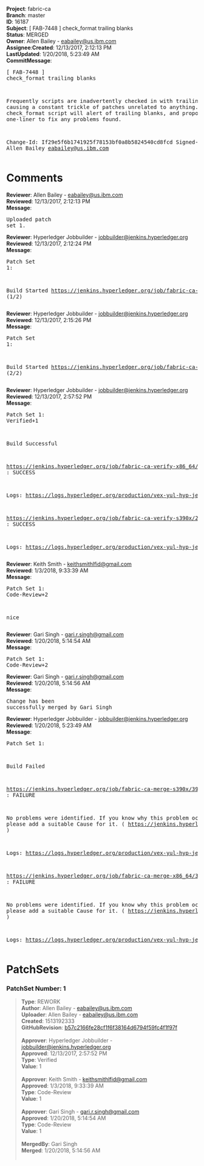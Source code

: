 <strong>Project</strong>: fabric-ca</br><strong>Branch</strong>: master<br><strong>ID</strong>: 16187<br><strong>Subject</strong>: [ FAB-7448 ] check_format trailing blanks<br><strong>Status</strong>: MERGED<br><strong>Owner</strong>: Allen Bailey - eabailey@us.ibm.com<br><strong>Assignee</strong>:<strong>Created</strong>: 12/13/2017, 2:12:13 PM<br><strong>LastUpdated</strong>: 1/20/2018, 5:23:49 AM<br><strong>CommitMessage</strong>:<br><pre>[ FAB-7448 ] check_format trailing blanks

Frequently scripts are inadvertently checked in with trailing blanks,
causing a constant trickle of patches unrelated to anything.
The check_format script will alert of trailing blanks,
and propose a one-liner to fix any problems found.

Change-Id: If29e5f6b1741925f78153bf0a8b5824540cd8fcd
Signed-off-by: Allen Bailey <eabailey@us.ibm.com>
</pre><h1>Comments</h1><strong>Reviewer</strong>: Allen Bailey - eabailey@us.ibm.com<br><strong>Reviewed</strong>: 12/13/2017, 2:12:13 PM<br><strong>Message</strong>: <pre>Uploaded patch set 1.</pre><strong>Reviewer</strong>: Hyperledger Jobbuilder - jobbuilder@jenkins.hyperledger.org<br><strong>Reviewed</strong>: 12/13/2017, 2:12:24 PM<br><strong>Message</strong>: <pre>Patch Set 1:

Build Started https://jenkins.hyperledger.org/job/fabric-ca-verify-s390x/2432/ (1/2)</pre><strong>Reviewer</strong>: Hyperledger Jobbuilder - jobbuilder@jenkins.hyperledger.org<br><strong>Reviewed</strong>: 12/13/2017, 2:15:26 PM<br><strong>Message</strong>: <pre>Patch Set 1:

Build Started https://jenkins.hyperledger.org/job/fabric-ca-verify-x86_64/2403/ (2/2)</pre><strong>Reviewer</strong>: Hyperledger Jobbuilder - jobbuilder@jenkins.hyperledger.org<br><strong>Reviewed</strong>: 12/13/2017, 2:57:52 PM<br><strong>Message</strong>: <pre>Patch Set 1: Verified+1

Build Successful 

https://jenkins.hyperledger.org/job/fabric-ca-verify-x86_64/2403/ : SUCCESS

Logs: https://logs.hyperledger.org/production/vex-yul-hyp-jenkins-3/fabric-ca-verify-x86_64/2403

https://jenkins.hyperledger.org/job/fabric-ca-verify-s390x/2432/ : SUCCESS

Logs: https://logs.hyperledger.org/production/vex-yul-hyp-jenkins-3/fabric-ca-verify-s390x/2432</pre><strong>Reviewer</strong>: Keith Smith - keithsmithlfid@gmail.com<br><strong>Reviewed</strong>: 1/3/2018, 9:33:39 AM<br><strong>Message</strong>: <pre>Patch Set 1: Code-Review+2

nice</pre><strong>Reviewer</strong>: Gari Singh - gari.r.singh@gmail.com<br><strong>Reviewed</strong>: 1/20/2018, 5:14:54 AM<br><strong>Message</strong>: <pre>Patch Set 1: Code-Review+2</pre><strong>Reviewer</strong>: Gari Singh - gari.r.singh@gmail.com<br><strong>Reviewed</strong>: 1/20/2018, 5:14:56 AM<br><strong>Message</strong>: <pre>Change has been successfully merged by Gari Singh</pre><strong>Reviewer</strong>: Hyperledger Jobbuilder - jobbuilder@jenkins.hyperledger.org<br><strong>Reviewed</strong>: 1/20/2018, 5:23:49 AM<br><strong>Message</strong>: <pre>Patch Set 1:

Build Failed 

https://jenkins.hyperledger.org/job/fabric-ca-merge-s390x/392/ : FAILURE

No problems were identified. If you know why this problem occurred, please add a suitable Cause for it. ( https://jenkins.hyperledger.org/job/fabric-ca-merge-s390x/392/ )

Logs: https://logs.hyperledger.org/production/vex-yul-hyp-jenkins-3/fabric-ca-merge-s390x/392

https://jenkins.hyperledger.org/job/fabric-ca-merge-x86_64/393/ : FAILURE

No problems were identified. If you know why this problem occurred, please add a suitable Cause for it. ( https://jenkins.hyperledger.org/job/fabric-ca-merge-x86_64/393/ )

Logs: https://logs.hyperledger.org/production/vex-yul-hyp-jenkins-3/fabric-ca-merge-x86_64/393</pre><h1>PatchSets</h1><h3>PatchSet Number: 1</h3><blockquote><strong>Type</strong>: REWORK<br><strong>Author</strong>: Allen Bailey - eabailey@us.ibm.com<br><strong>Uploader</strong>: Allen Bailey - eabailey@us.ibm.com<br><strong>Created</strong>: 1513192333<br><strong>GitHubRevision</strong>: [b57c2166fe28cf1f6f38164d6794f59fc4f1f97f](https://github.com/hyperledger/fabric-ca/commit/b57c2166fe28cf1f6f38164d6794f59fc4f1f97f)<br><br><strong>Approver</strong>: Hyperledger Jobbuilder - jobbuilder@jenkins.hyperledger.org<br><strong>Approved</strong>: 12/13/2017, 2:57:52 PM<br><strong>Type</strong>: Verified<br><strong>Value</strong>: 1<br><br><strong>Approver</strong>: Keith Smith - keithsmithlfid@gmail.com<br><strong>Approved</strong>: 1/3/2018, 9:33:39 AM<br><strong>Type</strong>: Code-Review<br><strong>Value</strong>: 1<br><br><strong>Approver</strong>: Gari Singh - gari.r.singh@gmail.com<br><strong>Approved</strong>: 1/20/2018, 5:14:54 AM<br><strong>Type</strong>: Code-Review<br><strong>Value</strong>: 1<br><br><strong>MergedBy</strong>: Gari Singh<br><strong>Merged</strong>: 1/20/2018, 5:14:56 AM<br><br></blockquote>